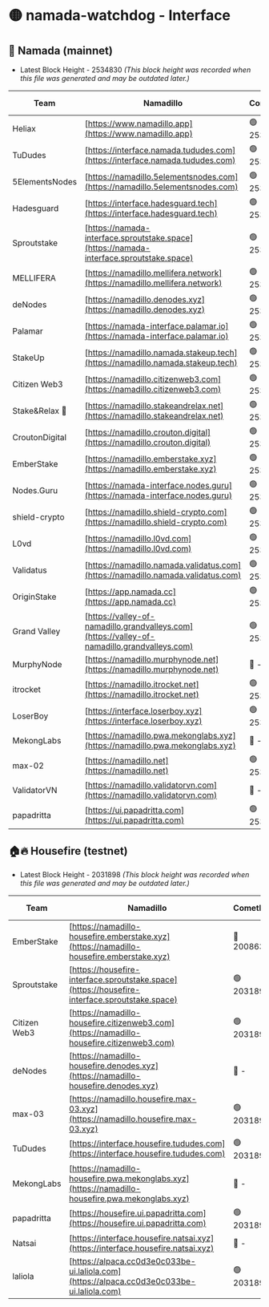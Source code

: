 # 🟡 namada-watchdog - Interface

## 🚀 Namada (mainnet)
- Latest Block Height - 2534830 *(This block height was recorded when this file was generated and may be outdated later.)*

| Team | Namadillo | CometBFT | Indexer | MASP Indexer |
|-|-|-|-|-|
| Heliax | [https://www.namadillo.app](https://www.namadillo.app) | 🟢 2534809 | 🟢 2534809 | 🟢 2534809 |
| TuDudes | [https://interface.namada.tududes.com](https://interface.namada.tududes.com) | 🟢 2534809 | 🟢 2534809 | 🟢 2534809 |
| 5ElementsNodes | [https://namadillo.5elementsnodes.com](https://namadillo.5elementsnodes.com) | 🟢 2534810 | 🟢 2534809 | 🟢 2534810 |
| Hadesguard | [https://interface.hadesguard.tech](https://interface.hadesguard.tech) | 🟢 2534810 | 🟢 2534810 | 🟢 2534810 |
| Sproutstake | [https://namada-interface.sproutstake.space](https://namada-interface.sproutstake.space) | 🟢 2534811 | 🔴 2513702 | 🔴 - |
| MELLIFERA | [https://namadillo.mellifera.network](https://namadillo.mellifera.network) | 🟢 2534814 | 🟢 2534813 | 🟢 2534814 |
| deNodes | [https://namadillo.denodes.xyz](https://namadillo.denodes.xyz) | 🟢 2534815 | 🟢 2534814 | 🟢 2534815 |
| Palamar | [https://namada-interface.palamar.io](https://namada-interface.palamar.io) | 🟢 2534815 | 🟢 2534815 | 🟢 2534815 |
| StakeUp | [https://namadillo.namada.stakeup.tech](https://namadillo.namada.stakeup.tech) | 🟢 2534816 | 🟢 2534816 | 🟢 2534816 |
| Citizen Web3 | [https://namadillo.citizenweb3.com](https://namadillo.citizenweb3.com) | 🟢 2534817 | 🟢 2534817 | 🟢 2534817 |
| Stake&Relax 🦥 | [https://namadillo.stakeandrelax.net](https://namadillo.stakeandrelax.net) | 🟢 2534817 | 🟢 2534817 | 🟢 2534817 |
| CroutonDigital | [https://namadillo.crouton.digital](https://namadillo.crouton.digital) | 🟢 2534818 | 🟢 2534818 | 🟢 2534818 |
| EmberStake | [https://namadillo.emberstake.xyz](https://namadillo.emberstake.xyz) | 🟢 2534819 | 🟢 2534818 | 🟢 2534819 |
| Nodes.Guru | [https://namada-interface.nodes.guru](https://namada-interface.nodes.guru) | 🟢 2534819 | 🟢 2534819 | 🟢 2534819 |
| shield-crypto | [https://namadillo.shield-crypto.com](https://namadillo.shield-crypto.com) | 🟢 2534820 | 🟢 2534820 | 🟢 2534819 |
| L0vd | [https://namadillo.l0vd.com](https://namadillo.l0vd.com) | 🟢 2534821 | 🟢 2534820 | 🟢 2534820 |
| Validatus | [https://namadillo.namada.validatus.com](https://namadillo.namada.validatus.com) | 🟢 2534821 | 🟢 2534821 | 🟢 2534821 |
| OriginStake | [https://app.namada.cc](https://app.namada.cc) | 🟢 2534822 | 🟢 2534822 | 🟢 2534821 |
| Grand Valley | [https://valley-of-namadillo.grandvalleys.com](https://valley-of-namadillo.grandvalleys.com) | 🟢 2534822 | 🟢 2534822 | 🟢 2534822 |
| MurphyNode | [https://namadillo.murphynode.net](https://namadillo.murphynode.net) | 🔴 - | 🔴 - | 🔴 - |
| itrocket | [https://namadillo.itrocket.net](https://namadillo.itrocket.net) | 🟢 2534825 | 🟢 2534825 | 🟢 2534825 |
| LoserBoy | [https://interface.loserboy.xyz](https://interface.loserboy.xyz) | 🟢 2534825 | 🟢 2534825 | 🟢 2534825 |
| MekongLabs | [https://namadillo.pwa.mekonglabs.xyz](https://namadillo.pwa.mekonglabs.xyz) | 🔴 - | 🔴 - | 🔴 - |
| max-02 | [https://namadillo.net](https://namadillo.net) | 🟢 2534828 | 🟢 2534828 | 🟢 2534828 |
| ValidatorVN | [https://namadillo.validatorvn.com](https://namadillo.validatorvn.com) | 🔴 - | 🔴 - | 🔴 - |
| papadritta | [https://ui.papadritta.com](https://ui.papadritta.com) | 🟢 2534830 | 🟢 2534830 | 🟢 2534830 |

## 🏠🔥 Housefire (testnet)
- Latest Block Height - 2031898 *(This block height was recorded when this file was generated and may be outdated later.)*

| Team | Namadillo | CometBFT | Indexer | MASP Indexer |
|-|-|-|-|-|
| EmberStake | [https://namadillo-housefire.emberstake.xyz](https://namadillo-housefire.emberstake.xyz) | 🔴 2008636 | 🔴 2008636 | 🔴 2008636 |
| Sproutstake | [https://housefire-interface.sproutstake.space](https://housefire-interface.sproutstake.space) | 🟢 2031892 | 🟢 2031892 | 🟢 2031892 |
| Citizen Web3 | [https://namadillo-housefire.citizenweb3.com](https://namadillo-housefire.citizenweb3.com) | 🟢 2031893 | 🟢 2031892 | 🟢 2031892 |
| deNodes | [https://namadillo-housefire.denodes.xyz](https://namadillo-housefire.denodes.xyz) | 🔴 - | 🔴 2024960 | 🔴 2024961 |
| max-03 | [https://namadillo.housefire.max-03.xyz](https://namadillo.housefire.max-03.xyz) | 🟢 2031894 | 🟢 2031894 | 🟢 2031894 |
| TuDudes | [https://interface.housefire.tududes.com](https://interface.housefire.tududes.com) | 🟢 2031895 | 🟢 2031895 | 🟢 2031895 |
| MekongLabs | [https://namadillo-housefire.pwa.mekonglabs.xyz](https://namadillo-housefire.pwa.mekonglabs.xyz) | 🔴 - | 🔴 - | 🔴 - |
| papadritta | [https://housefire.ui.papadritta.com](https://housefire.ui.papadritta.com) | 🟢 2031896 | 🟢 2031896 | 🟢 2031896 |
| Natsai | [https://interface.housefire.natsai.xyz](https://interface.housefire.natsai.xyz) | 🔴 - | 🔴 2024960 | 🔴 2024961 |
| laliola | [https://alpaca.cc0d3e0c033be-ui.laliola.com](https://alpaca.cc0d3e0c033be-ui.laliola.com) | 🟢 2031898 | 🟢 2031898 | 🔴 - |

